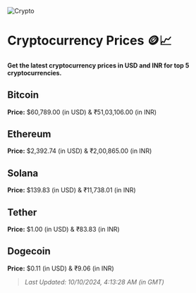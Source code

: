 
![Crypto](https://www.techguide.com.au/wp-content/uploads/2020/11/crypto3.jpeg)

# Cryptocurrency Prices 🪙📈

#### Get the latest cryptocurrency prices in USD and INR for top 5 cryptocurrencies.

## Bitcoin

**Price:** $60,789.00 (in USD) & ₹51,03,106.00 (in INR)

## Ethereum

**Price:** $2,392.74 (in USD) & ₹2,00,865.00 (in INR)

## Solana

**Price:** $139.83 (in USD) & ₹11,738.01 (in INR)

## Tether

**Price:** $1.00 (in USD) & ₹83.83 (in INR)

## Dogecoin

**Price:** $0.11 (in USD) & ₹9.06 (in INR)

> _Last Updated: 10/10/2024, 4:13:28 AM (in GMT)_
